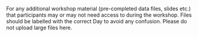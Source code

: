 For any additional workshop material (pre-completed data files, slides etc.) 
that participants may or may not need access to during the workshop. Files 
should be labelled with the correct Day to avoid any confusion. 
Please do not upload large files here.
